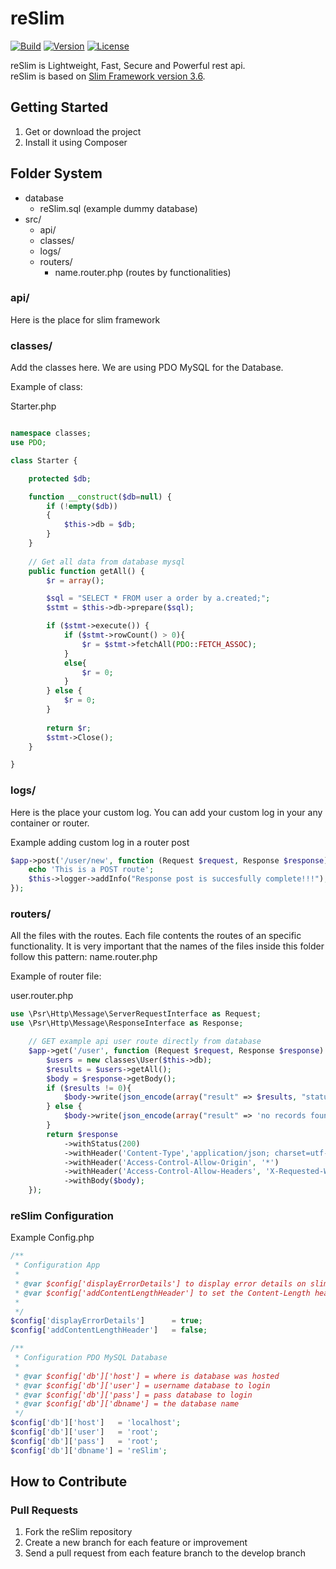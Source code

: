 reSlim
=======
[![Build](https://img.shields.io/travis/rust-lang/rust/master.svg)](https://github.com/aalfiann/reSlim)
[![Version](https://img.shields.io/badge/version-1.0.0-red.svg)](https://github.com/aalfiann/reSlim)
[![License](https://img.shields.io/packagist/l/doctrine/orm.svg)](https://github.com/aalfiann/reSlim/blob/master/license.md)

reSlim is Lightweight, Fast, Secure and Powerful rest api.<br>
reSlim is based on [Slim Framework version 3.6](http://www.slimframework.com/).<br>


Getting Started
---------------
1. Get or download the project
2. Install it using Composer

Folder System
---------------
* database
    * reSlim.sql (example dummy database)
* src/
    * api/
    * classes/
    * logs/
    * routers/
	    * name.router.php (routes by functionalities)

### api/

Here is the place for slim framework

### classes/

Add the classes here.
We are using PDO MySQL for the Database.

Example of class:

Starter.php

```php

namespace classes;
use PDO;

class Starter {

	protected $db;

	function __construct($db=null) {
		if (!empty($db)) 
        {
            $this->db = $db;
        }
	}
	
	// Get all data from database mysql
	public function getAll() {
		$r = array();		

		$sql = "SELECT * FROM user a order by a.created;";
		$stmt = $this->db->prepare($sql);		

		if ($stmt->execute()) {	
            if ($stmt->rowCount() > 0){
                $r = $stmt->fetchAll(PDO::FETCH_ASSOC);
            }
            else{
                $r = 0;
            }          	   	
		} else {
			$r = 0;
		}		
        
		return $r;
        $stmt->Close();
	}

}
```

### logs/

Here is the place your custom log.
You can add your custom log in your any container or router.

Example adding custom log in a router post
```php
$app->post('/user/new', function (Request $request, Response $response) {
    echo 'This is a POST route';
    $this->logger->addInfo("Response post is succesfully complete!!!");
});
```

### routers/

All the files with the routes. Each file contents the routes of an specific functionality.
It is very important that the names of the files inside this folder follow this pattern: name.router.php

Example of router file:

user.router.php

```php
use \Psr\Http\Message\ServerRequestInterface as Request;
use \Psr\Http\Message\ResponseInterface as Response;

    // GET example api user route directly from database
    $app->get('/user', function (Request $request, Response $response) {
        $users = new classes\User($this->db);
        $results = $users->getAll();
        $body = $response->getBody();
        if ($results != 0){
            $body->write(json_encode(array("result" => $results, "status" => "success", "code" => $response->getStatusCode()), JSON_PRETTY_PRINT));
        } else {
            $body->write(json_encode(array("result" => 'no records found!', "status" => "success", "code" => $response->getStatusCode()), JSON_PRETTY_PRINT));
        }
        return $response
            ->withStatus(200)
            ->withHeader('Content-Type','application/json; charset=utf-8')
            ->withHeader('Access-Control-Allow-Origin', '*')
            ->withHeader('Access-Control-Allow-Headers', 'X-Requested-With, Content-Type, Accept, Origin, Authorization')
            ->withBody($body);
    });
```

### reSlim Configuration

Example Config.php
```php
/** 
 * Configuration App
 *
 * @var $config['displayErrorDetails'] to display error details on slim
 * @var $config['addContentLengthHeader'] to set the Content-Length header which makes Slim behave more predictably
 * 
 */
$config['displayErrorDetails']      = true;
$config['addContentLengthHeader']   = false;

/** 
 * Configuration PDO MySQL Database
 *
 * @var $config['db']['host'] = where is database was hosted
 * @var $config['db']['user'] = username database to login
 * @var $config['db']['pass'] = pass database to login
 * @var $config['db']['dbname'] = the database name
 */
$config['db']['host']   = 'localhost';
$config['db']['user']   = 'root';
$config['db']['pass']   = 'root';
$config['db']['dbname'] = 'reSlim';
```

How to Contribute
-----------------
### Pull Requests

1. Fork the reSlim repository
2. Create a new branch for each feature or improvement
3. Send a pull request from each feature branch to the develop branch